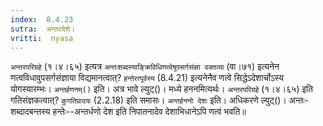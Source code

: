 ```yaml
---
index:  8.4.23
sutra:  अन्तरदेशे।
vritti:  nyasa
---
```


`अन्तरपरिग्रहे` (१।४।६५) इत्यत्र `अन्तःशब्दस्याङ्क्रिविधिणत्वेषूपसर्गसंज्ञा वक्तव्या` (वा।७१) इत्यनेन णत्वविधावुपसर्गसंज्ञाया विद्यमानत्वात्? `हन्तेरत्पूर्वस्य` (8.4.21) इत्यनेनैव णत्वे सिद्धेऽदेशार्चोऽस्य योगस्यारम्भः। `अन्तर्हणनम्()` इति। अत्र भावे ल्युट्()। मध्ये हननमित्यर्थः। `अन्तरपरिग्रहे` (१।४।६५) इति गतिसंज्ञकत्वात्? `कुगतिप्रादयः` (2.2.18) इति समासः। `अन्तर्हननो देशः` इति। अधिकरणे ल्युट्()। अन्तः-शब्दादबन्तस्य हन्तेः--अन्तर्धणो देश इति निपातनादेव देशाभिधानेऽपि णत्वं भवति॥
